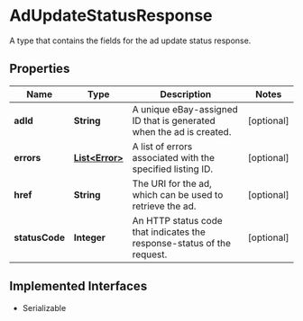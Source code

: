 

# AdUpdateStatusResponse

A type that contains the fields for the ad update status response.
## Properties

Name | Type | Description | Notes
------------ | ------------- | ------------- | -------------
**adId** | **String** | A unique eBay-assigned ID that is generated when the ad is created. |  [optional]
**errors** | [**List&lt;Error&gt;**](Error.md) | A list of errors associated with the specified listing ID. |  [optional]
**href** | **String** | The URI for the ad, which can be used to retrieve the ad. |  [optional]
**statusCode** | **Integer** | An HTTP status code that indicates the response-status of the request. |  [optional]


## Implemented Interfaces

* Serializable


